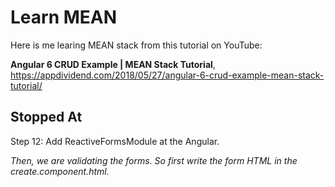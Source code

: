 # Learn MEAN
Here is me learing MEAN stack from this tutorial on YouTube:

**Angular 6 CRUD Example | MEAN Stack Tutorial**,
https://appdividend.com/2018/05/27/angular-6-crud-example-mean-stack-tutorial/

## Stopped At
Step 12: Add ReactiveFormsModule at the Angular.

*Then, we are validating the forms. So first write the form HTML in the create.component.html.*